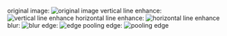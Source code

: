 original image: ![original image](https://user-images.githubusercontent.com/67920437/87498901-f33adf00-c626-11ea-9b8c-cedbac31fdce.png)
vertical line enhance: ![vertical line enhance](https://user-images.githubusercontent.com/67920437/87498905-f635cf80-c626-11ea-9478-1c3aff4b16e6.png)
horizontal line enhance: ![horizontal line enhance](https://user-images.githubusercontent.com/67920437/87498909-f7ff9300-c626-11ea-97cd-3b91c432f43c.png)
blur: ![blur](https://user-images.githubusercontent.com/67920437/87498910-f930c000-c626-11ea-8367-824d40c3d4c7.png)
edge: ![edge](https://user-images.githubusercontent.com/67920437/87501835-15842b00-c62e-11ea-9201-fca3d6000b97.png)
pooling edge: ![pooling edge](https://user-images.githubusercontent.com/67920437/87501837-161cc180-c62e-11ea-93f3-d9f9832a83bb.png)
 
